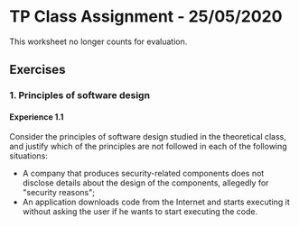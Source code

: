 #  TP  Class Assignment - 25/05/2020

This worksheet no longer counts for evaluation.

## Exercises



### 1\. Principles of software design

#### Experience 1.1

Consider the principles of software design studied in the theoretical class, and justify which of the principles are not followed in each of the following situations:

+ A company that produces security-related components does not disclose details about the design of the components, allegedly for "security reasons";
+ An application downloads code from the Internet and starts executing it without asking the user if he wants to start executing the code.
